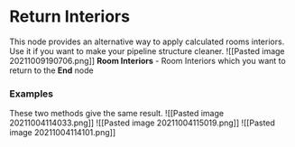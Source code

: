 # Return Interiors
This node provides an alternative way to apply calculated rooms interiors. Use it if you want to make your pipeline structure  cleaner.
![[Pasted image 20211009190706.png]]
**Room Interiors** - Room Interiors which you want to return to the **End** node


### Examples  
These two methods give the same result.
![[Pasted image 20211004114033.png]]
![[Pasted image 20211004115019.png]]
![[Pasted image 20211004114101.png]]


